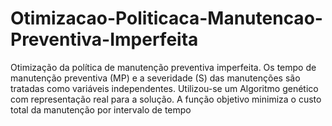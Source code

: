 # Otimizacao-Politicaca-Manutencao-Preventiva-Imperfeita
Otimização da política de manutenção preventiva imperfeita. Os tempo de manutenção preventiva (MP) e a severidade (S) das manutenções são tratadas como variáveis independentes. Utilizou-se um Algoritmo genético com representação real para a solução. A função objetivo minimiza o custo total da manutenção por intervalo de tempo
